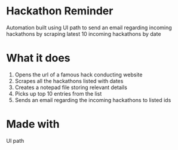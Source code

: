 # Hackathon Reminder
Automation built using UI path to send an email regarding incoming hackathons by scraping latest 10 incoming hackathons by date

# What it does
1. Opens the url of a famous hack conducting website
2. Scrapes all the hackathons listed with dates
3. Creates a notepad file storing relevant details
4. Picks up top 10 entries from the list
5. Sends an email regarding the incoming hackathons to listed ids

# Made with
UI path
